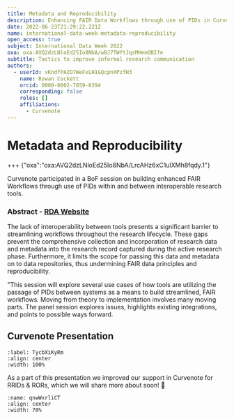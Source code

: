```yaml
---
title: Metadata and Reproducibility
description: Enhancing FAIR Data Workflows through use of PIDs in Curvenote and beyond.
date: 2022-06-23T21:29:22.221Z
name: international-data-week-metadata-reproducibility
open_access: true
subject: International Data Week 2022
oxa: oxa:AVQ2dzLNloEd25Io8NbA/wBJ7TWftJqsMHemOBIfe
subtitle: Tactics to improve informal research communication
authors:
  - userId: vKndfPAZO7WeFxLH1GQcpnXPzfH3
    name: Rowan Cockett
    orcid: 0000-0002-7859-8394
    corresponding: false
    roles: []
    affiliations:
      - Curvenote
---
```


# Metadata and Reproducibility

+++ {"oxa":"oxa:AVQ2dzLNloEd25Io8NbA/LrcAHz6xC1ulXMh8fqdy.1"}

Curvenote participated in a BoF session on building enhanced FAIR Workflows through use of PIDs within and between interoperable research tools.

### Abstract - [RDA Website](https://www.rd-alliance.org/building-enhanced-fair-workflows-through-use-pids-within-and-between-interoperable-research-tools)

The lack of interoperability between tools presents a significant barrier to streamlining workflows throughout the research lifecycle. These gaps prevent the comprehensive collection and incorporation of research data and metadata into the research record captured during the active research phase. Furthermore, it limits the scope for passing this data and metadata on to data repositories, thus undermining FAIR data principles and reproducibility.

"This session will explore several use cases of how tools are utilizing the passage of PIDs between systems as a means to build streamlined, FAIR workflows. Moving from theory to implementation involves many moving parts. The panel session explores issues, highlights existing integrations, and points to possible ways forward.

## Curvenote Presentation

```{iframe} https://www.youtube-nocookie.com/embed/Ax8rqFNP7BM
:label: TycbXiKyRm
:align: center
:width: 100%
```

As a part of this presentation we improved our support in Curvenote for RRIDs & RORs, which we will share more about soon! 🚀

```{figure} images/AVQ2dzLNloEd25Io8NbA-7ie9AGK0Ey0OwthySK7N-v1.gif
:name: qnwWxrliCT
:align: center
:width: 70%
```

